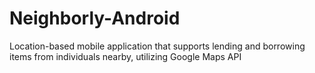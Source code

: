 # Neighborly-Android
Location-based mobile application that supports lending and borrowing items from individuals nearby, utilizing Google Maps API
